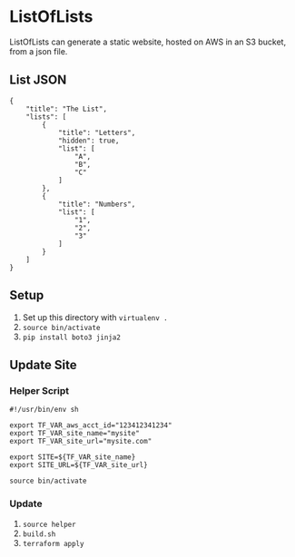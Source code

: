 #  ListOfLists

ListOfLists can generate a static website, hosted on AWS in an S3 bucket, from a json file.

## List JSON

    {
        "title": "The List",
        "lists": [
            {
                "title": "Letters",
                "hidden": true,
                "list": [
                    "A",
                    "B",
                    "C"
                ]
            },
            {
                "title": "Numbers",
                "list": [
                    "1",
                    "2",
                    "3"
                ]
            }
        ]
    }

## Setup

1. Set up this directory with `virtualenv .`
1. `source bin/activate`
1. `pip install boto3 jinja2`

## Update Site

### Helper Script

    #!/usr/bin/env sh

    export TF_VAR_aws_acct_id="123412341234"
    export TF_VAR_site_name="mysite"
    export TF_VAR_site_url="mysite.com"

    export SITE=${TF_VAR_site_name}
    export SITE_URL=${TF_VAR_site_url}

    source bin/activate

### Update

1. `source helper`
1. `build.sh`
1. `terraform apply`
